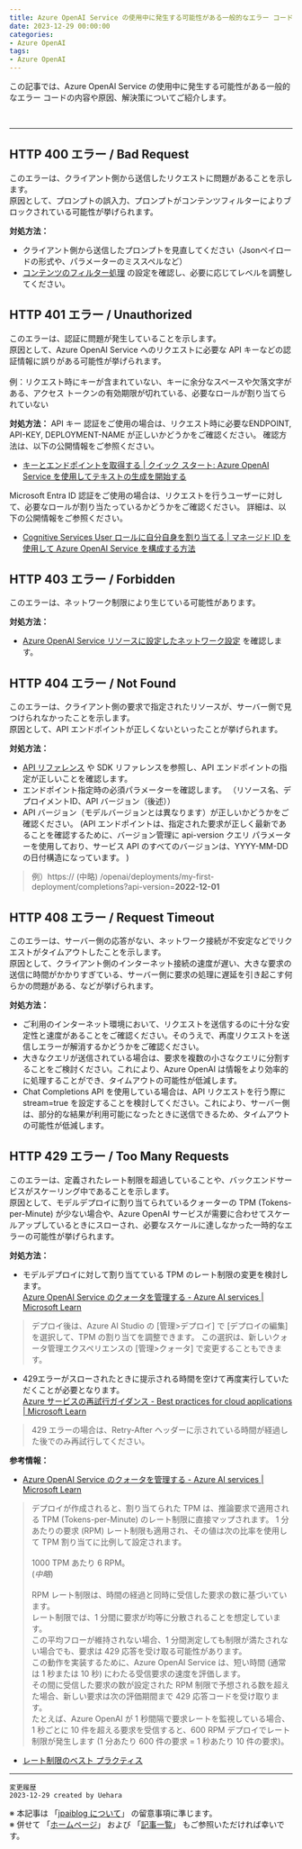 ```yaml
---
title: Azure OpenAI Service の使用中に発生する可能性がある一般的なエラー コードについて
date: 2023-12-29 00:00:00
categories:
- Azure OpenAI
tags:
- Azure OpenAI
---
```

この記事では、Azure OpenAI Service の使用中に発生する可能性がある一般的なエラー コードの内容や原因、解決策についてご紹介します。 

<!-- more -->
<br>

***

## HTTP 400 エラー / Bad Request

このエラーは、クライアント側から送信したリクエストに問題があることを示します。<br/>
原因として、プロンプトの誤入力、プロンプトがコンテンツフィルターによりブロックされている可能性が挙げられます。

**対処方法：** 
- クライアント側から送信したプロンプトを見直してください（Jsonペイロードの形式や、パラメーターのミススペルなど）
- [コンテンツのフィルター処理](https://learn.microsoft.com/ja-jp/azure/ai-services/openai/concepts/content-filter?tabs=warning%2Cpython) の設定を確認し、必要に応じてレベルを調整してください。


## HTTP 401 エラー / Unauthorized

このエラーは、認証に問題が発生していることを示します。 <br/>
原因として、Azure OpenAI Service へのリクエストに必要な API キーなどの認証情報に誤りがある可能性が挙げられます。  <br/>
 <br/>
 例：リクエスト時にキーが含まれていない、キーに余分なスペースや欠落文字がある、アクセス トークンの有効期限が切れている、必要なロールが割り当てられていない 
 
**対処方法：** 
API キー 認証をご使用の場合は、リクエスト時に必要なENDPOINT, API-KEY, DEPLOYMENT-NAME が正しいかどうかをご確認ください。 
確認方法は、以下の公開情報をご参照ください。 
 
- [キーとエンドポイントを取得する | クイック スタート: Azure OpenAI Service を使用してテキストの生成を開始する](https://learn.microsoft.com/ja-jp/azure/ai-services/openai/quickstart?tabs=command-line%2Cpython&pivots=rest-api#retrieve-key-and-endpoint ) 

Microsoft Entra ID 認証をご使用の場合は、リクエストを行うユーザーに対して、必要なロールが割り当たっているかどうかをご確認ください。 
詳細は、以下の公開情報をご参照ください。 
 
- [Cognitive Services User ロールに自分自身を割り当てる | マネージド ID を使用して Azure OpenAI Service を構成する方法](https://learn.microsoft.com/ja-jp/azure/ai-services/openai/how-to/managed-identity) 

## HTTP 403 エラー / Forbidden

このエラーは、ネットワーク制限により生じている可能性があります。

**対処方法：**

- [Azure OpenAI Service リソースに設定したネットワーク設定](https://learn.microsoft.com/ja-jp/azure/ai-services/cognitive-services-virtual-networks?context=%2Fazure%2Fai-services%2Fopenai%2Fcontext%2Fcontext&tabs=portal#manage-default-network-access-rules) を確認します。

## HTTP 404 エラー / Not Found 

このエラーは、クライアント側の要求で指定されたリソースが、サーバー側で見つけられなかったことを示します。 <br />
原因として、API エンドポイントが正しくないといったことが挙げられます。 
 
**対処方法：**


- [API リファレンス](https://learn.microsoft.com/ja-jp/azure/ai-services/openai/reference) や SDK リファレンスを参照し、API エンドポイントの指定が正しいことを確認します。
- エンドポイント指定時の必須パラメーターを確認します。
（リソース名、デプロイメントID、API バージョン（後述））
- API バージョン（モデルバージョンとは異なります）が正しいかどうかをご確認ください。 (API エンドポイントは、指定された要求が正しく最新であることを確認するために、バージョン管理に api-version クエリ パラメーターを使用しており、サービス API のすべてのバージョンは、YYYY-MM-DD の日付構造になっています。 )
> 例）https:// (中略) /openai/deployments/my-first-deployment/completions?api-version=**2022-12-01** 

## HTTP 408 エラー / Request Timeout 

このエラーは、サーバー側の応答がない、ネットワーク接続が不安定などでリクエストがタイムアウトしたことを示します。<br /> 
原因として、クライアント側のインターネット接続の速度が遅い、大きな要求の送信に時間がかかりすぎている、サーバー側に要求の処理に遅延を引き起こす何らかの問題がある、などが挙げられます。 
 
**対処方法：** 
- ご利用のインターネット環境において、リクエストを送信するのに十分な安定性と速度があることをご確認ください。そのうえで、再度リクエストを送信しエラーが解消するかどうかをご確認ください。 
- 大きなクエリが送信されている場合は、要求を複数の小さなクエリに分割することをご検討ください。これにより、Azure OpenAI は情報をより効率的に処理することができ、タイムアウトの可能性が低減します。
- Chat Completions API を使用している場合は、API リクエストを行う際に stream=true を設定することを検討してください。これにより、サーバー側は、部分的な結果が利用可能になったときに送信できるため、タイムアウトの可能性が低減します。 

## HTTP 429 エラー / Too Many Requests

このエラーは、定義されたレート制限を超過していることや、バックエンドサービスがスケーリング中であることを示します。<br/>
原因として、モデルデプロイに割り当てられているクォーターの TPM (Tokens-per-Minute) が少ない場合や、Azure OpenAI サービスが需要に合わせてスケールアップしているときにスローされ、必要なスケールに達しなかった一時的なエラーの可能性が挙げられます。

**対処方法：** 
- モデルデプロイに対して割り当てている TPM のレート制限の変更を検討します。<br />
[Azure OpenAI Service のクォータを管理する - Azure AI services | Microsoft Learn](
https://learn.microsoft.com/ja-jp/azure/ai-services/openai/how-to/quota?tabs=rest#assign-quota )
> デプロイ後は、Azure AI Studio の [管理>デプロイ] で [デプロイの編集] を選択して、TPM の割り当てを調整できます。 この選択は、新しいクォータ管理エクスペリエンスの [管理>クォータ] で変更することもできます。 
- 429エラーがスローされたときに提示される時間を空けて再度実行していただくことが必要となります。<br />
[Azure サービスの再試行ガイダンス - Best practices for cloud applications | Microsoft Learn](https://learn.microsoft.com/ja-jp/azure/architecture/best-practices/retry-service-specific )
> 429 エラーの場合は、Retry-After ヘッダーに示されている時間が経過した後でのみ再試行してください。

**参考情報：** 

- [Azure OpenAI Service のクォータを管理する - Azure AI services | Microsoft Learn](
https://learn.microsoft.com/ja-jp/azure/ai-services/openai/how-to/quota?tabs=rest#introduction-to-quota )
> デプロイが作成されると、割り当てられた TPM は、推論要求で適用される TPM (Tokens-per-Minute) のレート制限に直接マップされます。 1 分あたりの要求 (RPM) レート制限も適用され、その値は次の比率を使用して TPM 割り当てに比例して設定されます。<br><br> 1000 TPM あたり 6 RPM。<br>(*中略*)<br><br>RPM レート制限は、時間の経過と同時に受信した要求の数に基づいています。 <br>レート制限では、1 分間に要求が均等に分散されることを想定しています。 <br>この平均フローが維持されない場合、1 分間測定しても制限が満たされない場合でも、要求は 429 応答を受け取る可能性があります。<br>この動作を実装するために、Azure OpenAI Service は、短い時間 (通常は 1 秒または 10 秒) にわたる受信要求の速度を評価します。<br>その間に受信した要求の数が設定された RPM 制限で予想される数を超えた場合、新しい要求は次の評価期間まで 429 応答コードを受け取ります。<br>たとえば、Azure OpenAI が 1 秒間隔で要求レートを監視している場合、1 秒ごとに 10 件を超える要求を受信すると、600 RPM デプロイでレート制限が発生します (1 分あたり 600 件の要求 = 1 秒あたり 10 件の要求)。

- [レート制限のベスト プラクティス](https://learn.microsoft.com/ja-jp/azure/ai-services/openai/how-to/quota?tabs=rest#rate-limit-best-practices) 

***
`変更履歴`  
`2023-12-29 created by Uehara`   

※ 本記事は 「[jpaiblog について](https://jpaiblog.github.io/blog/2020/01/01/about-jpaiblog/)」 の留意事項に準じます。  
※ 併せて 「[ホームページ](https://jpaiblog.github.io/blog/)」 および 「[記事一覧](https://jpaiblog.github.io/blog/archives/)」 もご参照いただければ幸いです。  

